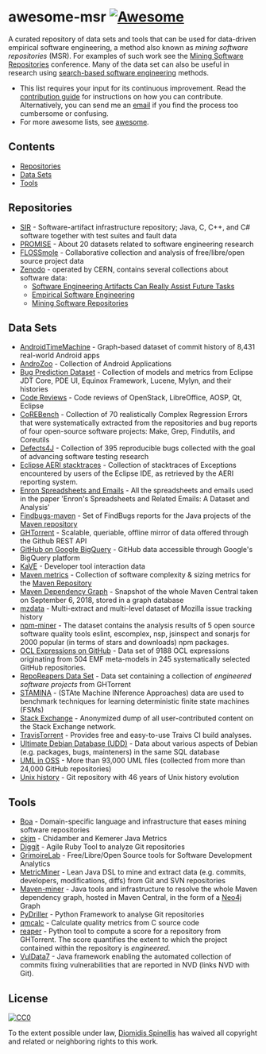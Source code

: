 # awesome-msr [![Awesome](https://cdn.rawgit.com/sindresorhus/awesome/d7305f38d29fed78fa85652e3a63e154dd8e8829/media/badge.svg)](https://github.com/sindresorhus/awesome)
A curated repository of data sets and tools that can be used for data-driven empirical software engineering, a method also known as _mining software repositories_ (MSR). For examples of such work see the [Mining Software Repositories](http://2016.msrconf.org/#/hall-of-fame) conference.
Many of the data set can also be useful in research using [search-based software engineering](https://en.wikipedia.org/wiki/Search-based_software_engineering) methods.


- This list requires your input for its continuous improvement.
  Read the [contribution guide](contributing.md) for instructions on how
  you can contribute.
  Alternatively, you can send me an [email](mailto:dds@aueb.gr)
  if you find the process too cumbersome or confusing.
- For more awesome lists, see [awesome](https://github.com/sindresorhus/awesome).

## Contents
- [Repositories](#repositories)
- [Data Sets](#data-sets)
- [Tools](#tools)

## Repositories

* [SIR](http://sir.unl.edu/portal/index.php) - Software-artifact infrastructure repository; Java, C, C++, and C# software together with test suites and fault data
* [PROMISE](http://promise.site.uottawa.ca/SERepository/datasets-page.html) - About 20 datasets related to software engineering research
* [FLOSSmole](https://flossmole.org/collection_details) - Collaborative collection and analysis of free/libre/open source project data
* [Zenodo](http://zenodo.org/) - operated by CERN, contains several collections about software data:
  * [Software Engineering Artifacts Can Really Assist Future Tasks ](http://zenodo.org/communities/seacraft)
  * [Empirical Software Engineering](https://zenodo.org/communities/empirical-software-engineering/)
  * [Mining Software Repositories](https://zenodo.org/communities/msr/)

## Data Sets

* [AndroidTimeMachine](https://androidtimemachine.github.io) - Graph-based dataset of commit history of 8,431 real-world Android apps
* [AndroZoo](https://androzoo.uni.lu/) - Collection of Android Applications
* [Bug Prediction Dataset](http://bug.inf.usi.ch/index.php) - Collection of models and metrics from Eclipse JDT Core, PDE UI, Equinox Framework, Lucene, Mylyn, and their histories
* [Code Reviews](http://kin-y.github.io/miningReviewRepo/) - Code reviews of OpenStack, LibreOffice, AOSP, Qt, Eclipse
* [CoREBench](http://www.comp.nus.edu.sg/%7Erelease/corebench/) - Collection of 70 realistically Complex Regression Errors that were systematically extracted from the repositories and bug reports of four open-source software projects: Make, Grep, Findutils, and Coreutils
* [Defects4J](https://github.com/rjust/defects4j) - Collection of 395 reproducible bugs collected with the goal of advancing software testing research
* [Eclipse AERI stacktraces](https://software-data.org/datasets/aeri-stacktraces) - Collection of stacktraces of Exceptions encountered by users of the Eclipse IDE, as retrieved by the AERI reporting system.
* [Enron Spreadsheets and Emails](https://figshare.com/articles/Enron_Spreadsheets_and_Emails/1221767) - All the spreadsheets and emails used in the paper 'Enron's Spreadsheets and Related Emails: A Dataset and Analysis'
* [Findbugs-maven](https://github.com/istlab/maven_bug_catalog) - Set of FindBugs reports for the Java projects of the [Maven repository](https://maven.apache.org)
* [GHTorrent](http://ghtorrent.org/) - Scalable, queriable, offline mirror of data offered through the Github REST API
* [GitHub on Google BigQuery](https://cloud.google.com/bigquery/public-data/github) - GitHub data accessible through Google's BigQuery platform
* [KaVE](http://www.kave.cc/datasets) - Developer tool interaction data
* [Maven metrics](https://github.com/bkarak/data_msr2015) - Collection of software complexity & sizing metrics for the [Maven Repository](https://maven.apache.org)
* [Maven Dependency Graph](https://zenodo.org/record/1489120) - Snapshot of the whole Maven Central taken on September 6, 2018, stored in a graph database
* [mzdata](https://github.com/jxshin/mzdata) - Multi-extract and multi-level dataset of Mozilla issue tracking history
* [npm-miner](https://github.com/AuthEceSoftEng/msr-2018-npm-miner) - The dataset contains the analysis results of 5 open source software quality tools eslint, escomplex, nsp, jsinspect and sonarjs for 2000 popular (in terms of stars and downloads) npm packages.
* [OCL Expressions on GitHub](https://github.com/tue-mdse/ocl-dataset) - Data set of 9188 OCL expressions originating from 504 EMF meta-models in 245 systematically selected GitHub repositories.
* [RepoReapers Data Set](https://reporeapers.github.io) - Data set containing a collection of _engineered software projects_ from GHTorrent
* [STAMINA](http://stamina.chefbe.net/download) - (STAte Machine INference Approaches) data are used to benchmark techniques for learning deterministic finite state machines (FSMs)
* [Stack Exchange](https://archive.org/details/stackexchange) - Anonymized dump of all user-contributed content on the Stack Exchange network.
* [TravisTorrent](http://travistorrent.testroots.org) - Provides free and easy-to-use Traivs CI build analyses.
* [Ultimate Debian Database (UDD)](https://wiki.debian.org/UltimateDebianDatabase) - Data about various aspects of Debian (e.g. packages, bugs, mainteners) in the same SQL database
* [UML in OSS](http://oss.models-db.com/) - More than 93,000 UML files (collected from more than 24,000 GitHub repositories)
* [Unix history](https://github.com/dspinellis/unix-history-repo) - Git repository with 46 years of Unix history evolution

## Tools

* [Boa](http://boa.cs.iastate.edu/) - Domain-specific language and infrastructure that eases mining software repositories
* [ckjm](http://www.spinellis.gr/sw/ckjm/) - Chidamber and Kemerer Java Metrics
* [Diggit](https://github.com/jrfaller/diggit) - Agile Ruby Tool to analyze Git repositories
* [GrimoireLab](http://grimoirelab.github.io/) - Free/Libre/Open Source tools for Software Development Analytics
* [MetricMiner](http://www.github.com/mauricioaniche/metricminer2) - Lean Java DSL to
mine and extract data (e.g. commits, developers, modifications, diffs) from Git and SVN repositories
* [Maven-miner](https://github.com/diverse-project/maven-miner) - Java tools and infrastructure to resolve the whole Maven dependency graph, hosted in Maven Central, in the form of a [Neo4j](https://neo4j.com/) Graph 
* [PyDriller](https://github.com/ishepard/pydriller) - Python Framework to analyse Git repositories
* [qmcalc](https://github.com/dspinellis/cqmetrics) - Calculate quality metrics from C source code
* [reaper](https://github.com/RepoReapers/reaper) - Python tool to compute a score for a repository from GHTorrent. The score quantifies the extent to which the project contained within the repository is _engineered_.
* [VulData7](https://github.com/electricalwind/data7) - Java framework enabling the automated collection of commits fixing vulnerabilities that are reported in NVD (links NVD with Git).

## License

[![CC0](http://mirrors.creativecommons.org/presskit/buttons/88x31/svg/cc-zero.svg)](https://creativecommons.org/publicdomain/zero/1.0/)

To the extent possible under law, [Diomidis Spinellis](http://www.spinellis.gr) has waived all copyright and related or neighboring rights to this work.
